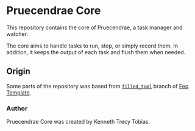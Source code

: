 # Pruecendrae Core
This repository contains the core of Pruecendrae, a task manager and watcher.

The core aims to handle tasks to run, stop, or simply record them. In addition, it keeps the
output of each task and flush them when needed.

## Origin
Some parts of the repository was based from [`filled_toml`] branch of [Feo Template].

### Author
Pruecendrae Core was created by Kenneth Trecy Tobias.

[`filled_toml`]: https://github.com/KennethTrecy/feo_template/tree/filled_toml
[Feo Template]: https://github.com/KennethTrecy/feo_template
